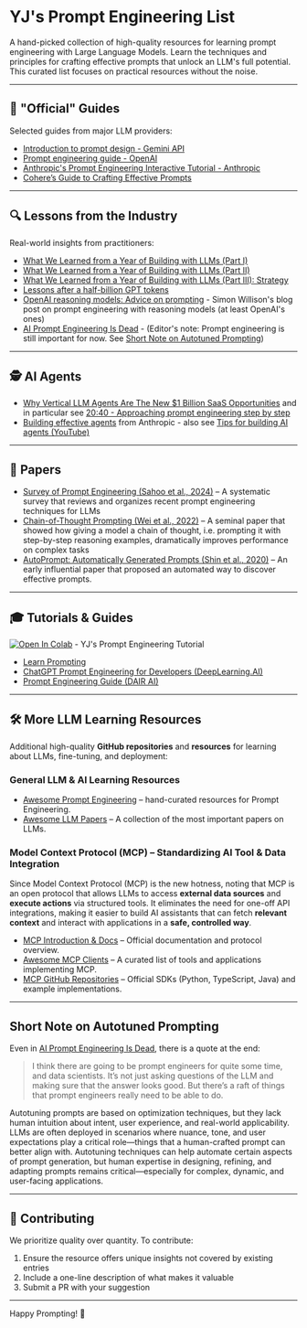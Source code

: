 # YJ's Prompt Engineering List

A hand-picked collection of high-quality resources for learning prompt engineering with Large Language Models. Learn the techniques and principles for crafting effective prompts that unlock an LLM's full potential. This curated list focuses on practical resources without the noise.

---

## 📖 "Official" Guides
Selected guides from major LLM providers:
- [Introduction to prompt design - Gemini API](https://ai.google.dev/gemini-api/docs/prompting-intro)  
- [Prompt engineering guide - OpenAI](https://platform.openai.com/docs/guides/prompt-engineering)  
- [Anthropic's Prompt Engineering Interactive Tutorial - Anthropic](https://github.com/anthropics/prompt-eng-interactive-tutorial)  
- [Cohere’s Guide to Crafting Effective Prompts](https://docs.cohere.com/docs/prompt-engineering)  

---

## 🔍 Lessons from the Industry
Real-world insights from practitioners:
- [What We Learned from a Year of Building with LLMs (Part I)](https://www.oreilly.com/radar/what-we-learned-from-a-year-of-building-with-llms-part-i/)  
- [What We Learned from a Year of Building with LLMs (Part II)](https://www.oreilly.com/radar/what-we-learned-from-a-year-of-building-with-llms-part-ii/)  
- [What We Learned from a Year of Building with LLMs (Part III): Strategy](https://www.oreilly.com/radar/what-we-learned-from-a-year-of-building-with-llms-part-iii-strategy/)  
- [Lessons after a half-billion GPT tokens](https://kenkantzer.com/lessons-after-a-half-billion-gpt-tokens/)  
- [OpenAI reasoning models: Advice on prompting](https://simonwillison.net/2025/Feb/2/openai-reasoning-models-advice-on-prompting/?utm_source=chatgpt.com) - Simon Willison's blog post on prompt engineering with reasoning models (at least OpenAI's ones)
- [AI Prompt Engineering Is Dead](https://spectrum.ieee.org/prompt-engineering-is-dead) - (Editor's note: Prompt engineering is still important for now. See [Short Note on Autotuned Prompting](#short-note-on-autotuned-prompting))

---

## 🕵️ AI Agents
- [Why Vertical LLM Agents Are The New $1 Billion SaaS Opportunities](https://www.youtube.com/watch?v=eBVi_sLaYsc&ab_channel=YCombinator) and in particular see [20:40 - Approaching prompt engineering step by step](https://www.youtube.com/watch?v=eBVi_sLaYsc&t=1240s)
- [Building effective agents](https://www.anthropic.com/research/building-effective-agents) from Anthropic - also see [Tips for building AI agents (YouTube)](https://www.youtube.com/watch?v=LP5OCa20Zpg&ab_channel=Anthropic)
  
---

## 📝 Papers
- [Survey of Prompt Engineering (Sahoo et al., 2024)](https://arxiv.org/abs/2402.07927) – A systematic survey that reviews and organizes recent prompt engineering techniques for LLMs
- [Chain-of-Thought Prompting (Wei et al., 2022)](https://arxiv.org/abs/2201.11903) – A seminal paper that showed how giving a model a chain of thought, i.e. prompting it with step-by-step reasoning examples, dramatically improves performance on complex tasks
- [AutoPrompt: Automatically Generated Prompts (Shin et al., 2020)](https://arxiv.org/abs/2010.15980) – An early influential paper that proposed an automated way to discover effective prompts.

---

## 🎓 Tutorials & Guides
[![Open In Colab](https://colab.research.google.com/assets/colab-badge.svg)](https://colab.research.google.com/github/limyewjin/llm-tutorial/blob/main/Prompt_Engineering_Tutorial.ipynb) - YJ's Prompt Engineering Tutorial

- [Learn Prompting](https://learnprompting.org)  
- [ChatGPT Prompt Engineering for Developers (DeepLearning.AI)](https://www.deeplearning.ai/short-courses/chatgpt-prompt-engineering-for-developers/)  
- [Prompt Engineering Guide (DAIR AI)](https://promptingguide.ai/)

---

## 🛠 More LLM Learning Resources

Additional high-quality **GitHub repositories** and **resources** for learning about LLMs, fine-tuning, and deployment:

### General LLM & AI Learning Resources
- [Awesome Prompt Engineering](https://github.com/promptslab/Awesome-Prompt-Engineering) – hand-curated resources for Prompt Engineering. 
- [Awesome LLM Papers](https://github.com/Hannibal046/Awesome-LLM) – A collection of the most important papers on LLMs.  

### Model Context Protocol (MCP) – Standardizing AI Tool & Data Integration

Since Model Context Protocol (MCP) is the new hotness, noting that MCP is an open protocol that allows LLMs to access **external data sources** and **execute actions** via structured tools. It eliminates the need for one-off API integrations, making it easier to build AI assistants that can fetch **relevant context** and interact with applications in a **safe, controlled way**.

- [MCP Introduction & Docs](https://modelcontextprotocol.io/introduction) – Official documentation and protocol overview.  
- [Awesome MCP Clients](https://github.com/punkpeye/awesome-mcp-clients) – A curated list of tools and applications implementing MCP.  
- [MCP GitHub Repositories](https://github.com/modelcontextprotocol) – Official SDKs (Python, TypeScript, Java) and example implementations.  

---

## Short Note on Autotuned Prompting

Even in [AI Prompt Engineering Is Dead](https://spectrum.ieee.org/prompt-engineering-is-dead), there is a quote at the end:
> I think there are going to be prompt engineers for quite some time, and data scientists.
> It’s not just asking questions of the LLM and making sure that the answer looks good.
> But there’s a raft of things that prompt engineers really need to be able to do.

Autotuning prompts are based on optimization techniques, but they lack human intuition about intent, user experience, and real-world applicability. LLMs are often deployed in scenarios where nuance, tone, and user expectations play a critical role—things that a human-crafted prompt can better align with. Autotuning techniques can help automate certain aspects of prompt generation, but human expertise in designing, refining, and adapting prompts remains critical—especially for complex, dynamic, and user-facing applications.

---

## 🚀 Contributing
We prioritize quality over quantity. To contribute:
1. Ensure the resource offers unique insights not covered by existing entries
2. Include a one-line description of what makes it valuable
3. Submit a PR with your suggestion

---
  
Happy Prompting! 🚀
